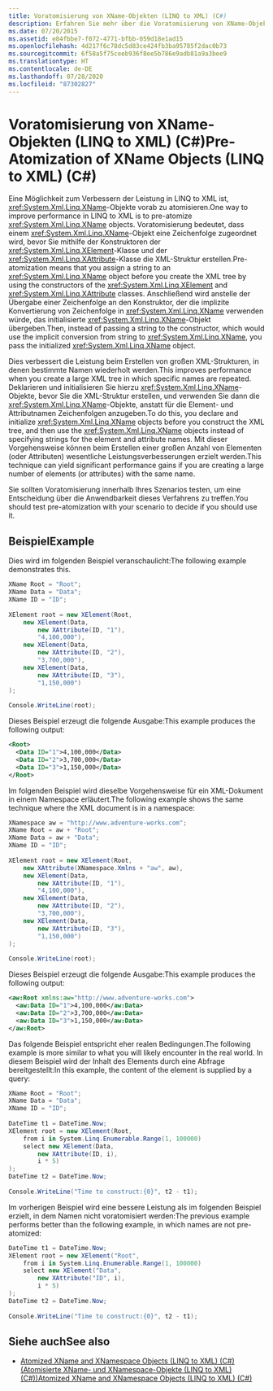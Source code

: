```yaml
---
title: Voratomisierung von XName-Objekten (LINQ to XML) (C#)
description: Erfahren Sie mehr über die Voratomisierung von XName-Objekten. Die Voratomisierung von Objekten verbessert die Leistung beim Erstellen von großen XML-Strukturen, in denen bestimmte Namen wiederholt werden.
ms.date: 07/20/2015
ms.assetid: e84fbbe7-f072-4771-bfbb-059d18e1ad15
ms.openlocfilehash: 4d217f6c78dc5d83ce424fb3ba95785f2dac0b73
ms.sourcegitcommit: 6f58a5f75ceeb936f8ee5b786e9adb81a9a3bee9
ms.translationtype: HT
ms.contentlocale: de-DE
ms.lasthandoff: 07/28/2020
ms.locfileid: "87302827"
---
```

# <a name="pre-atomization-of-xname-objects-linq-to-xml-c"></a><span data-ttu-id="b3e9b-104">Voratomisierung von XName-Objekten (LINQ to XML) (C#)</span><span class="sxs-lookup"><span data-stu-id="b3e9b-104">Pre-Atomization of XName Objects (LINQ to XML) (C#)</span></span>
<span data-ttu-id="b3e9b-105">Eine Möglichkeit zum Verbessern der Leistung in LINQ to XML ist, <xref:System.Xml.Linq.XName>-Objekte vorab zu atomisieren.</span><span class="sxs-lookup"><span data-stu-id="b3e9b-105">One way to improve performance in LINQ to XML is to pre-atomize <xref:System.Xml.Linq.XName> objects.</span></span> <span data-ttu-id="b3e9b-106">Voratomisierung bedeutet, dass einem <xref:System.Xml.Linq.XName>-Objekt eine Zeichenfolge zugeordnet wird, bevor Sie mithilfe der Konstruktoren der <xref:System.Xml.Linq.XElement>-Klasse und der <xref:System.Xml.Linq.XAttribute>-Klasse die XML-Struktur erstellen.</span><span class="sxs-lookup"><span data-stu-id="b3e9b-106">Pre-atomization means that you assign a string to an <xref:System.Xml.Linq.XName> object before you create the XML tree by using the constructors of the <xref:System.Xml.Linq.XElement> and  <xref:System.Xml.Linq.XAttribute> classes.</span></span> <span data-ttu-id="b3e9b-107">Anschließend wird anstelle der Übergabe einer Zeichenfolge an den Konstruktor, der die implizite Konvertierung von Zeichenfolge in <xref:System.Xml.Linq.XName> verwenden würde, das initialisierte <xref:System.Xml.Linq.XName>-Objekt übergeben.</span><span class="sxs-lookup"><span data-stu-id="b3e9b-107">Then, instead of passing a string to the constructor, which would use the implicit conversion from string to <xref:System.Xml.Linq.XName>, you pass the initialized <xref:System.Xml.Linq.XName> object.</span></span>  
  
 <span data-ttu-id="b3e9b-108">Dies verbessert die Leistung beim Erstellen von großen XML-Strukturen, in denen bestimmte Namen wiederholt werden.</span><span class="sxs-lookup"><span data-stu-id="b3e9b-108">This improves performance when you create a large XML tree in which specific names are repeated.</span></span> <span data-ttu-id="b3e9b-109">Deklarieren und initialisieren Sie hierzu <xref:System.Xml.Linq.XName>-Objekte, bevor Sie die XML-Struktur erstellen, und verwenden Sie dann die <xref:System.Xml.Linq.XName>-Objekte, anstatt für die Element- und Attributnamen Zeichenfolgen anzugeben.</span><span class="sxs-lookup"><span data-stu-id="b3e9b-109">To do this, you declare and initialize <xref:System.Xml.Linq.XName> objects before you construct the XML tree, and then use the <xref:System.Xml.Linq.XName> objects instead of specifying strings for the element and attribute names.</span></span> <span data-ttu-id="b3e9b-110">Mit dieser Vorgehensweise können beim Erstellen einer großen Anzahl von Elementen (oder Attributen) wesentliche Leistungsverbesserungen erzielt werden.</span><span class="sxs-lookup"><span data-stu-id="b3e9b-110">This technique can yield significant performance gains if you are creating a large number of elements (or attributes) with the same name.</span></span>  
  
 <span data-ttu-id="b3e9b-111">Sie sollten Voratomisierung innerhalb Ihres Szenarios testen, um eine Entscheidung über die Anwendbarkeit dieses Verfahrens zu treffen.</span><span class="sxs-lookup"><span data-stu-id="b3e9b-111">You should test pre-atomization with your scenario to decide if you should use it.</span></span>  
  
## <a name="example"></a><span data-ttu-id="b3e9b-112">Beispiel</span><span class="sxs-lookup"><span data-stu-id="b3e9b-112">Example</span></span>  
 <span data-ttu-id="b3e9b-113">Dies wird im folgenden Beispiel veranschaulicht:</span><span class="sxs-lookup"><span data-stu-id="b3e9b-113">The following example demonstrates this.</span></span>  
  
```csharp  
XName Root = "Root";  
XName Data = "Data";  
XName ID = "ID";  
  
XElement root = new XElement(Root,  
    new XElement(Data,  
        new XAttribute(ID, "1"),  
        "4,100,000"),  
    new XElement(Data,  
        new XAttribute(ID, "2"),  
        "3,700,000"),  
    new XElement(Data,  
        new XAttribute(ID, "3"),  
        "1,150,000")  
);  
  
Console.WriteLine(root);  
```  
  
 <span data-ttu-id="b3e9b-114">Dieses Beispiel erzeugt die folgende Ausgabe:</span><span class="sxs-lookup"><span data-stu-id="b3e9b-114">This example produces the following output:</span></span>  
  
```xml  
<Root>  
  <Data ID="1">4,100,000</Data>  
  <Data ID="2">3,700,000</Data>  
  <Data ID="3">1,150,000</Data>  
</Root>  
```  
  
 <span data-ttu-id="b3e9b-115">Im folgenden Beispiel wird dieselbe Vorgehensweise für ein XML-Dokument in einem Namespace erläutert.</span><span class="sxs-lookup"><span data-stu-id="b3e9b-115">The following example shows the same technique where the XML document is in a namespace:</span></span>  
  
```csharp  
XNamespace aw = "http://www.adventure-works.com";  
XName Root = aw + "Root";  
XName Data = aw + "Data";  
XName ID = "ID";  
  
XElement root = new XElement(Root,  
    new XAttribute(XNamespace.Xmlns + "aw", aw),  
    new XElement(Data,  
        new XAttribute(ID, "1"),  
        "4,100,000"),  
    new XElement(Data,  
        new XAttribute(ID, "2"),  
        "3,700,000"),  
    new XElement(Data,  
        new XAttribute(ID, "3"),  
        "1,150,000")  
);  
  
Console.WriteLine(root);  
```  
  
 <span data-ttu-id="b3e9b-116">Dieses Beispiel erzeugt die folgende Ausgabe:</span><span class="sxs-lookup"><span data-stu-id="b3e9b-116">This example produces the following output:</span></span>  
  
```xml  
<aw:Root xmlns:aw="http://www.adventure-works.com">  
  <aw:Data ID="1">4,100,000</aw:Data>  
  <aw:Data ID="2">3,700,000</aw:Data>  
  <aw:Data ID="3">1,150,000</aw:Data>  
</aw:Root>  
```  
  
 <span data-ttu-id="b3e9b-117">Das folgende Beispiel entspricht eher realen Bedingungen.</span><span class="sxs-lookup"><span data-stu-id="b3e9b-117">The following example is more similar to what you will likely encounter in the real world.</span></span> <span data-ttu-id="b3e9b-118">In diesem Beispiel wird der Inhalt des Elements durch eine Abfrage bereitgestellt:</span><span class="sxs-lookup"><span data-stu-id="b3e9b-118">In this example, the content of the element is supplied by a query:</span></span>  
  
```csharp  
XName Root = "Root";  
XName Data = "Data";  
XName ID = "ID";  
  
DateTime t1 = DateTime.Now;  
XElement root = new XElement(Root,  
    from i in System.Linq.Enumerable.Range(1, 100000)  
    select new XElement(Data,  
        new XAttribute(ID, i),  
        i * 5)  
);  
DateTime t2 = DateTime.Now;  
  
Console.WriteLine("Time to construct:{0}", t2 - t1);  
```  
  
 <span data-ttu-id="b3e9b-119">Im vorherigen Beispiel wird eine bessere Leistung als im folgenden Beispiel erzielt, in dem Namen nicht voratomisiert werden:</span><span class="sxs-lookup"><span data-stu-id="b3e9b-119">The previous example performs better than the following example, in which names are not pre-atomized:</span></span>  
  
```csharp  
DateTime t1 = DateTime.Now;  
XElement root = new XElement("Root",  
    from i in System.Linq.Enumerable.Range(1, 100000)  
    select new XElement("Data",  
        new XAttribute("ID", i),  
        i * 5)  
);  
DateTime t2 = DateTime.Now;  
  
Console.WriteLine("Time to construct:{0}", t2 - t1);  
```  
  
## <a name="see-also"></a><span data-ttu-id="b3e9b-120">Siehe auch</span><span class="sxs-lookup"><span data-stu-id="b3e9b-120">See also</span></span>

- [<span data-ttu-id="b3e9b-121">Atomized XName and XNamespace Objects (LINQ to XML) (C#) (Atomisierte XName- und XNamespace-Objekte (LINQ to XML) (C#))</span><span class="sxs-lookup"><span data-stu-id="b3e9b-121">Atomized XName and XNamespace Objects (LINQ to XML) (C#)</span></span>](./atomized-xname-and-xnamespace-objects-linq-to-xml.md)
